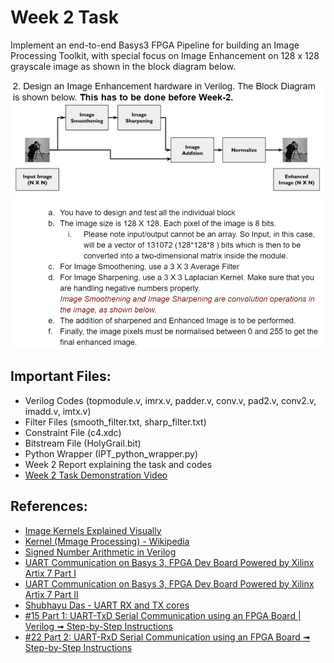# Week 2 Task

Implement an end-to-end Basys3 FPGA Pipeline for building an Image Processing Toolkit, with special focus on Image Enhancement on 128 x 128 grayscale image as shown in the block diagram below.</br>

![Week 2 Task](Week_2_Task.png)

## Important Files:
- Verilog Codes (topmodule.v, imrx.v, padder.v, conv.v, pad2.v, conv2.v, imadd.v, imtx.v)
- Filter Files (smooth_filter.txt, sharp_filter.txt)
- Constraint File (c4.xdc)
- Bitstream File (HolyGrail.bit)
- Python Wrapper (IPT_python_wrapper.py)
- Week 2 Report explaining the task and codes
- [Week 2 Task Demonstration Video](https://iitgnacin-my.sharepoint.com/:v:/g/personal/22110017_iitgn_ac_in/Eayq9b27AlBPmoLOat-zMHwBIahVDfgzWdXLCxUin6NH4A?nav=eyJyZWZlcnJhbEluZm8iOnsicmVmZXJyYWxBcHAiOiJPbmVEcml2ZUZvckJ1c2luZXNzIiwicmVmZXJyYWxBcHBQbGF0Zm9ybSI6IldlYiIsInJlZmVycmFsTW9kZSI6InZpZXciLCJyZWZlcnJhbFZpZXciOiJNeUZpbGVzTGlua0NvcHkifX0&e=CObFjZ)

## References:
- [Image Kernels Explained Visually](https://setosa.io/ev/image-kernels/)
- [Kernel (Mmage Processing) - Wikipedia](https://en.wikipedia.org/wiki/Kernel_(image_processing))
- [Signed Number Arithmetic in Verilog](https://www.01signal.com/verilog-design/arithmetic/signed-wire-reg/)
- [UART Communication on Basys 3, FPGA Dev Board Powered by Xilinx Artix 7 Part I](https://www.instructables.com/UART-Communication-on-Basys-3-FPGA-Dev-Board-Power/)
- [UART Communication on Basys 3, FPGA Dev Board Powered by Xilinx Artix 7 Part II](https://www.instructables.com/UART-Communication-on-Basys-3-FPGA-Dev-Board-Power-1/)
- [Shubhayu Das - UART RX and TX cores](https://github.com/Shubhayu-Das/UART-basys3)
- [#15 Part 1: UART-TxD Serial Communication using an FPGA Board | Verilog ➟ Step-by-Step Instructions](https://www.youtube.com/watch?v=Fms2Qwkbu1g)
- [#22 Part 2: UART-RxD Serial Communication using an FPGA Board ➟ Step-by-Step Instructions](https://www.youtube.com/watch?v=XpfEHPg5AxU)
